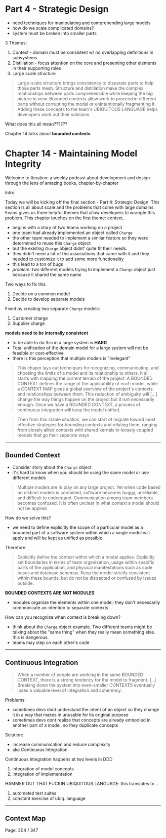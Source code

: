 # Part 4 - Strategic Design

* need techniques for manipulating and comprehending large models
* how do we scale complicated domains?
* system must be broken into smaller parts

3 Themes:
1. Context - domain must be consistent w/ no overlapping definitions in subsystems
2. Distillation - focus attention on the core and presenting other elements in their supporting roles
3. Large scale structure

> Large-scale structure brings consistency to disparate parts to help those parts mesh. Structure and distillation make the complex relationships between parts comprehensible while keeping the big picture in view. Bounded contexts allow work to proceed in different parts without corrupting the model or unintentionally fragmenting it. Adding these concepts to the team's UBIQUITOUS LANGUAGE helps developers work out their solutions

What does this all mean??????

Chapter 14 talks about __bounded contexts__

# Chapter 14 - Maintaining Model Integrity

Welcome to Iteration: a weekly podcast about development and design through the lens of amazing books, chapter-by-chapter

Intro

Today we will be kicking off the final section - Part 4: Strategic Design. This section is all about scale and the problems that come with large domains. Evans gives us three helpful themes that allow developers to wrangle this problem. This chapter touches on the first theme: context. 

* begins with a story of two teams working on a project
* one team had already implemented an object called `Charge`
* the other team needed to implement a similar feature so they were determined to reuse this `Charge` object
* but the existing `Charge` object didnt' quite fit their needs.
* they didn't need a lot of the associations that came with it and they needed to customize it to add some more functionality
* this lead to a ton of bugs 
* _problem_: two different models trying to implement a `Charge` object just because it shared the same name

Two ways to fix this.

1. Decide on a common model
2. Decide to develop separate models

Fixed by creating two separate `Charge` models:

1. Customer charge
2. Supplier charge

__models need to be internally consistent__

* to be able to do this in a large system is __HARD__
* Total unification of the domain model for a large system will not be feasible or cost-effective
* there is this perception that multiple models is "inelegant"

> This chaper lays out techniques for recognizing, communicating, and choosing the limits of a model and its relationship to others. It all starts with mapping the current terrain of the project. A BOUNDED CONTEXT defines the range of the applicability of each model, while a CONTEXT MAP gives a global overview of the project's contexts and relationships between them. This reduction of ambiguity will [...] change the way things happen on the project but it isnt necessarily enough. Once we have a BOUNDED CONTEXT, a process of continuous integration will keep the model unified. 

> Then from this stable situation, we can start ot migrate toward most effective strategies for bounding contexts and relating them, ranging from closely allied contexts with shared kernals to loosely coupled models that go their separate ways

---

## Bounded Context

* Consider story about the `Charge` object
* it's hard to know when you should be using the same model or use different models

> Multiple models are in play on any large project. Yet when code based on distinct models is combined, software becomes buggy, unreliable, and difficult to understand. Communication among team members becomes confused. It is often unclear in what context a model should not be applied.

How do we solve this?

* we need to define explicitly the scope of a particular model as a bounded part of a software system within which a single model will apply and will be kept as unified as possible

Therefore:

> Explicitly define the context within which a model applies. Explicitly set boundaries in terms of team organization, usage within specific parts of the application, and physical manifestations such as code bases and database schemas. Keep the model strictly consistent within these bounds, but do not be distracted or confused by issues outside. 

**BOUNDED CONTEXTS ARE NOT MODULES**

* modules organize the elements within one model; they don't necessarily communicate an intention to separate contexts

How can you recognize when context is breaking down?

* think about the `Charge` object example. Two different teams might be talking about the "same thing" when they really mean something else. this is dangerous.
* teams may step on each other's code

---

## Continuous Integration

> When a number of people are working in the same BOUNDED CONTEXT, there is a strong tendency for the model to fragment. [...] Breaking down the system into even-smaller CONTEXTS eventually loses a valuable level of integration and coherency.

Problems:

* sometimes devs dont understand the intent of an object so they change it in a way that makes in unusable for its original purpose
* sometimes devs dont realize that concepts are already embodied in another part of a model, so they duplicate concepts

Solution:

* increase communication and reduce complexity
* aka Continuous Integration

Continuous integration happens at two levels in DDD

1. integration of model concepts
2. integration of implementation

HAMMER OUT THAT FUCKIN UBIQUITOUS LANGUAGE: this translates to...

1. automated test suites
2. constant exercise of ubiq. language

---

## Context Map



Page: 304 / 347
